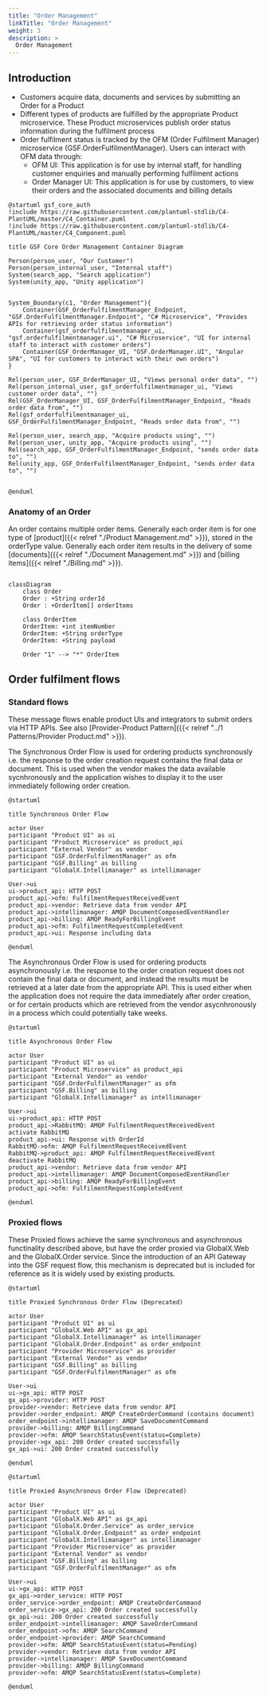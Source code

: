 ```yaml
---
title: "Order Management"
linkTitle: "Order Management"
weight: 3
description: >
  Order Management
---
```


## Introduction

* Customers acquire data, documents and services by submitting an Order for a Product
* Different types of products are fulfilled by the appropriate Product microservice. These Product microservices publish order status information during the fulfilment process
* Order fulfilment status is tracked by the OFM (Order Fulfilment Manager) microservice (GSF.OrderFulfilmentManager). Users can interact with OFM data through:
  * OFM UI: This application is for use by internal staff, for handling customer enquiries and manually performing fulfilment actions
  * Order Manager UI: This application is for use by customers, to view their orders and the associated documents and billing details


```plantuml
@startuml gsf_core_auth
!include https://raw.githubusercontent.com/plantuml-stdlib/C4-PlantUML/master/C4_Container.puml
!include https://raw.githubusercontent.com/plantuml-stdlib/C4-PlantUML/master/C4_Component.puml

title GSF Core Order Management Container Diagram

Person(person_user, "Our Customer")
Person(person_internal_user, "Internal staff")
System(search_app, "Search application")
System(unity_app, "Unity application")


System_Boundary(c1, "Order Management"){
    Container(GSF_OrderFulfilmentManager_Endpoint, "GSF.OrderFulfilmentManager.Endpoint", "C# Microservice", "Provides APIs for retrieving order status information")
    Container(gsf_orderfulfilmentmanager_ui, "gsf.orderfulfilmentmanager.ui", "C# Microservice", "UI for internal staff to interact with customer orders")
    Container(GSF_OrderManager_UI, "GSF.OrderManager.UI", "Angular SPA", "UI for customers to interact with their own orders")
}

Rel(person_user, GSF_OrderManager_UI, "Views personal order data", "")
Rel(person_internal_user, gsf_orderfulfilmentmanager_ui, "Views customer order data", "")
Rel(GSF_OrderManager_UI, GSF_OrderFulfilmentManager_Endpoint, "Reads order data from", "")
Rel(gsf_orderfulfilmentmanager_ui, GSF_OrderFulfilmentManager_Endpoint, "Reads order data from", "")

Rel(person_user, search_app, "Acquire products using", "")
Rel(person_user, unity_app, "Acquire products using", "")
Rel(search_app, GSF_OrderFulfilmentManager_Endpoint, "sends order data to", "")
Rel(unity_app, GSF_OrderFulfilmentManager_Endpoint, "sends order data to", "")


@enduml
```

### Anatomy of an Order

An order contains multiple order items. Generally each order item is for one type of [product]({{< relref "./Product Management.md" >}}), stored in the orderType value.  Generally each order item results in the delivery of some [documents]({{< relref "./Document Management.md" >}}) and [billing items]({{< relref "./Billing.md" >}}).

```mermaid

classDiagram
    class Order
    Order : +String orderId
    Order : +OrderItem[] orderItems

    class OrderItem
    OrderItem: +int itemNumber
    OrderItem: +String orderType
    OrderItem: +String payload

    Order "1" --> "*" OrderItem

```

## Order fulfilment flows

### Standard flows

These message flows enable product UIs and integrators to submit orders via HTTP APIs. See also [Provider-Product Pattern]({{< relref "../1 Patterns/Provider Product.md" >}}).

The Synchronous Order Flow is used for ordering products synchronously i.e. the response to the order creation request contains the final data or document. This is used when the vendor makes the data available sycnhronously and the application wishes to display it to the user immediately following order creation.

```plantuml
@startuml

title Synchronous Order Flow

actor User
participant "Product UI" as ui
participant "Product Microservice" as product_api
participant "External Vendor" as vendor
participant "GSF.OrderFulfilmentManager" as ofm
participant "GSF.Billing" as billing
participant "GlobalX.Intellimanager" as intellimanager

User->ui
ui->product_api: HTTP POST
product_api->ofm: FulfilmentRequestReceivedEvent
product_api->vendor: Retrieve data from vendor API
product_api->intellimanager: AMQP DocumentComposedEventHandler
product_api->billing: AMQP ReadyForBillingEvent
product_api->ofm: FulfilmentRequestCompletedEvent
product_api->ui: Response including data

@enduml
```

The Asynchronous Order Flow is used for ordering products asynchronously i.e. the response to the order creation request does not contain the final data or document, and instead the results must be retrieved at a later date from the appropriate API. This is used either when the application does not require the data immediately after order creation, or for certain products which are retrieved from the vendor asycnhronously in a process which could potentially take weeks.

```plantuml
@startuml

title Asynchronous Order Flow

actor User
participant "Product UI" as ui
participant "Product Microservice" as product_api
participant "External Vendor" as vendor
participant "GSF.OrderFulfilmentManager" as ofm
participant "GSF.Billing" as billing
participant "GlobalX.Intellimanager" as intellimanager

User->ui
ui->product_api: HTTP POST
product_api->RabbitMQ: AMQP FulfilmentRequestReceivedEvent
activate RabbitMQ
product_api->ui: Response with OrderId
RabbitMQ->ofm: AMQP FulfilmentRequestReceivedEvent
RabbitMQ->product_api: AMQP FulfilmentRequestReceivedEvent
deactivate RabbitMQ
product_api->vendor: Retrieve data from vendor API
product_api->intellimanager: AMQP DocumentComposedEventHandler
product_api->billing: AMQP ReadyForBillingEvent
product_api->ofm: FulfilmentRequestCompletedEvent

@enduml
```

### Proxied flows

These Proxied flows achieve the same synchronous and asynchronous functinality described above, but have the order proxied via GlobalX.Web and the GlobalX.Order service. Since the introduction of an API Gateway into the GSF request flow, this mechanism is deprecated but is included for reference as it is widely used by existing products.

```plantuml
@startuml

title Proxied Synchronous Order Flow (Deprecated)

actor User
participant "Product UI" as ui
participant "GlobalX.Web API" as gx_api
participant "GlobalX.Intellimanager" as intellimanager
participant "GlobalX.Order.Endpoint" as order_endpoint
participant "Provider Microservice" as provider
participant "External Vendor" as vendor
participant "GSF.Billing" as billing
participant "GSF.OrderFulfilmentManager" as ofm

User->ui
ui->gx_api: HTTP POST
gx_api->provider: HTTP POST
provider->vendor: Retrieve data from vendor API
provider->order_endpoint: AMQP CreateOrderCommand (contains document)
order_endpoint->intellimanager: AMQP SaveDocumentCommand
provider->billing: AMQP BillingCommand
provider->ofm: AMQP SearchStatusEvent(status=Complete)
provider->gx_api: 200 Order created successfully
gx_api->ui: 200 Order created successfully

@enduml
```

```plantuml
@startuml

title Proxied Asynchronous Order Flow (Deprecated)

actor User
participant "Product UI" as ui
participant "GlobalX.Web API" as gx_api
participant "GlobalX.Order.Service" as order_service
participant "GlobalX.Order.Endpoint" as order_endpoint
participant "GlobalX.Intellimanager" as intellimanager
participant "Provider Microservice" as provider
participant "External Vendor" as vendor
participant "GSF.Billing" as billing
participant "GSF.OrderFulfilmentManager" as ofm

User->ui
ui->gx_api: HTTP POST
gx_api->order_service: HTTP POST
order_service->order_endpoint: AMQP CreateOrderCommand
order_service->gx_api: 200 Order created successfully
gx_api->ui: 200 Order created successfully
order_endpoint->intellimanager: AMQP SaveOrderCommand
order_endpoint->ofm: AMQP SearchCommand
order_endpoint->provider: AMQP SearchCommand
provider->ofm: AMQP SearchStatusEvent(status=Pending)
provider->vendor: Retrieve data from vendor API
provider->intellimanager: AMQP SaveDocumentCommand
provider->billing: AMQP BillingCommand
provider->ofm: AMQP SearchStatusEvent(status=Complete)

@enduml
```
